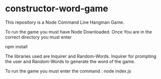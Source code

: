 # constructor-word-game

This repository is a Node Command Line Hangman Game.

To run the game you must have Node Downloaded. Once You are in the correct directory you 
must enter 

npm install 

The libraries used are Inquirer and Random-Words. Inquirer for prompting the user and Random-Words to generate 
the word of the game. 

To run the game you must enter 
the command : node index.js



